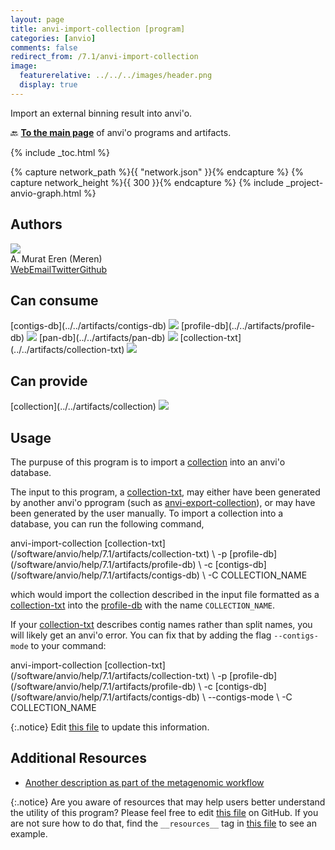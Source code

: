 ```yaml
---
layout: page
title: anvi-import-collection [program]
categories: [anvio]
comments: false
redirect_from: /7.1/anvi-import-collection
image:
  featurerelative: ../../../images/header.png
  display: true
---
```


Import an external binning result into anvi&#x27;o.

🔙 **[To the main page](../../)** of anvi'o programs and artifacts.


{% include _toc.html %}
<div id="svg" class="subnetwork"></div>
{% capture network_path %}{{ "network.json" }}{% endcapture %}
{% capture network_height %}{{ 300 }}{% endcapture %}
{% include _project-anvio-graph.html %}


## Authors

<div class="page-author"><div class="page-author-info"><div class="page-person-photo"><img class="page-person-photo-img" src="../../images/authors/meren.jpg" /></div><div class="page-person-info-box"><span class="page-author-name">A. Murat Eren (Meren)</span><div class="page-author-social-box"><a href="http://meren.org" class="person-social" target="_blank"><i class="fa fa-fw fa-home"></i>Web</a><a href="mailto:a.murat.eren@gmail.com" class="person-social" target="_blank"><i class="fa fa-fw fa-envelope-square"></i>Email</a><a href="http://twitter.com/merenbey" class="person-social" target="_blank"><i class="fa fa-fw fa-twitter-square"></i>Twitter</a><a href="http://github.com/meren" class="person-social" target="_blank"><i class="fa fa-fw fa-github"></i>Github</a></div></div></div></div>



## Can consume


<p style="text-align: left" markdown="1"><span class="artifact-r">[contigs-db](../../artifacts/contigs-db) <img src="../../images/icons/DB.png" class="artifact-icon-mini" /></span> <span class="artifact-r">[profile-db](../../artifacts/profile-db) <img src="../../images/icons/DB.png" class="artifact-icon-mini" /></span> <span class="artifact-r">[pan-db](../../artifacts/pan-db) <img src="../../images/icons/DB.png" class="artifact-icon-mini" /></span> <span class="artifact-r">[collection-txt](../../artifacts/collection-txt) <img src="../../images/icons/TXT.png" class="artifact-icon-mini" /></span></p>


## Can provide


<p style="text-align: left" markdown="1"><span class="artifact-p">[collection](../../artifacts/collection) <img src="../../images/icons/COLLECTION.png" class="artifact-icon-mini" /></span></p>


## Usage


The purpuse of this program is to import a <span class="artifact-n">[collection](/software/anvio/help/7.1/artifacts/collection)</span> into an anvi'o database.

The input to this program, a <span class="artifact-n">[collection-txt](/software/anvio/help/7.1/artifacts/collection-txt)</span>, may either have been generated by another anvi'o pprogram (such as <span class="artifact-n">[anvi-export-collection](/software/anvio/help/7.1/programs/anvi-export-collection)</span>), or may have been generated by the user manually. To import a collection into a database, you can run the following command, 

<div class="codeblock" markdown="1">
anvi&#45;import&#45;collection <span class="artifact&#45;n">[collection&#45;txt](/software/anvio/help/7.1/artifacts/collection&#45;txt)</span> \
                       &#45;p <span class="artifact&#45;n">[profile&#45;db](/software/anvio/help/7.1/artifacts/profile&#45;db)</span> \
                       &#45;c <span class="artifact&#45;n">[contigs&#45;db](/software/anvio/help/7.1/artifacts/contigs&#45;db)</span> \
                       &#45;C COLLECTION_NAME
</div>

which would import the collection described in the input file formatted as a <span class="artifact-n">[collection-txt](/software/anvio/help/7.1/artifacts/collection-txt)</span> into the <span class="artifact-n">[profile-db](/software/anvio/help/7.1/artifacts/profile-db)</span> with the name `COLLECTION_NAME`.

If your <span class="artifact-n">[collection-txt](/software/anvio/help/7.1/artifacts/collection-txt)</span> describes contig names rather than split names, you will likely get an anvi'o error. You can fix that by adding the flag `--contigs-mode` to your command:

<div class="codeblock" markdown="1">
anvi&#45;import&#45;collection <span class="artifact&#45;n">[collection&#45;txt](/software/anvio/help/7.1/artifacts/collection&#45;txt)</span> \
                       &#45;p <span class="artifact&#45;n">[profile&#45;db](/software/anvio/help/7.1/artifacts/profile&#45;db)</span> \
                       &#45;c <span class="artifact&#45;n">[contigs&#45;db](/software/anvio/help/7.1/artifacts/contigs&#45;db)</span> \
                       &#45;&#45;contigs&#45;mode \
                       &#45;C COLLECTION_NAME
</div>

{:.notice}
Edit [this file](https://github.com/merenlab/anvio/tree/master/anvio/docs/programs/anvi-import-collection.md) to update this information.


## Additional Resources


* [Another description as part of the metagenomic workflow](http://merenlab.org/2016/06/22/anvio-tutorial-v2/#anvi-import-collection)


{:.notice}
Are you aware of resources that may help users better understand the utility of this program? Please feel free to edit [this file](https://github.com/merenlab/anvio/tree/master/bin/anvi-import-collection) on GitHub. If you are not sure how to do that, find the `__resources__` tag in [this file](https://github.com/merenlab/anvio/blob/master/bin/anvi-interactive) to see an example.
